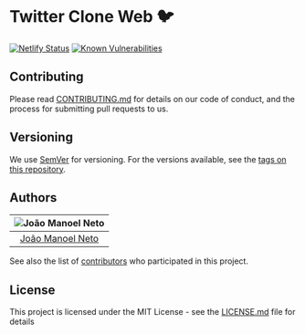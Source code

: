 # Twitter Clone Web :bird:
[![Netlify Status](https://api.netlify.com/api/v1/badges/4d2f3afd-a77f-4eb1-9ee0-e48b39027041/deploy-status)](https://app.netlify.com/sites/twitter-clone-web/deploys) [![Known Vulnerabilities](https://snyk.io/test/github//joaaomanooel/twitter-clone-web/badge.svg)](https://snyk.io/test/github//joaaomanooel/twitter-clone-web)

## Contributing

Please read [CONTRIBUTING.md](CONTRIBUTING.md) for details on our code of conduct, and the process for submitting pull requests to us.

## Versioning

We use [SemVer](http://semver.org/) for versioning. For the versions available, see the [tags on this repository](https://github.com/joaaomanooel/twitter-clone-web/tags).

## Authors

| ![João Manoel Neto](https://avatars2.githubusercontent.com/u/17843076?v=4&s=150)|
|:---------------------:|
|  [João Manoel Neto](https://github.com/joaaomanooel/)   |

See also the list of [contributors](https://github.com/joaaomanooel/twitter-clone-web/contributors) who participated in this project.

## License

This project is licensed under the MIT License - see the [LICENSE.md](LICENSE.md) file for details
